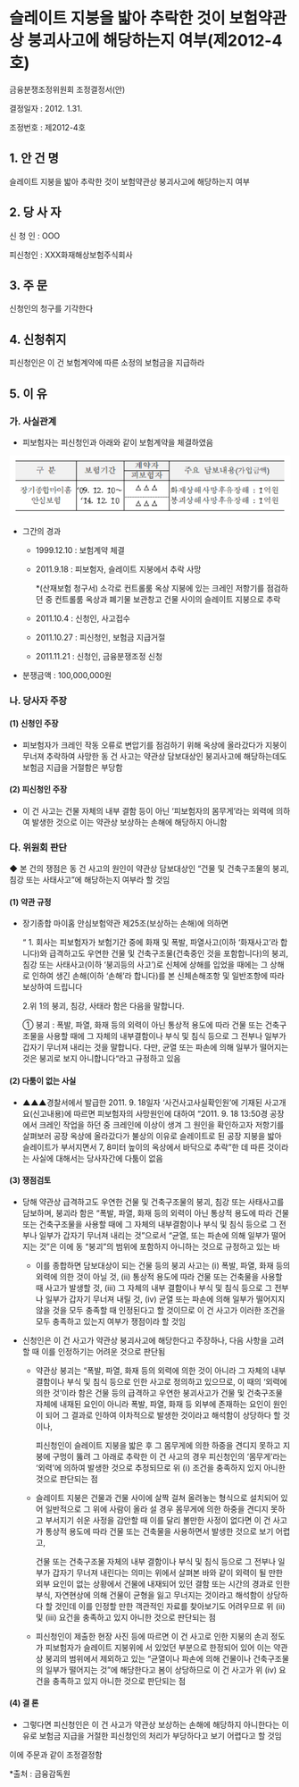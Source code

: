 # 슬레이트 지붕을 밟아 추락한 것이 보험약관상 붕괴사고에 해당하는지 여부(제2012-4호) 

금융분쟁조정위원회 조정결정서(안)

결정일자 : 2012. 1.31.

조정번호 : 제2012-4호

## 1. 안 건 명
슬레이트 지붕을 밟아 추락한 것이 보험약관상 붕괴사고에 해당하는지 여부 

## 2. 당 사 자 

신 청 인  : OOO

피신청인  : XXX화재해상보험주식회사

## 3. 주    문

신청인의 청구를 기각한다

## 4. 신청취지 

피신청인은 이 건 보험계약에 따른 소정의 보험금을 지급하라

##  5. 이   유 

### 가. 사실관계
 
* 피보험자는 피신청인과 아래와 같이 보험계약을 체결하였음

![alt image](https://raw.githubusercontent.com/aijinet/bodoc-claim-contents/master/contents/images/146_1.PNG)

<!--
구 분
보험기간
계약자
주요 담보내용(가입금액)
피보험자
장기종합마이홈
안심보험
‘09. 12. 10∼
‘14. 12. 10
△△△
화재상해사망후유장해 : 1억원
붕괴상해사망후유장해 : 1억원
△△△
-->
  
* 그간의 경과

  * 1999.12.10 : 보험계약 체결
  * 2011.9.18 : 피보험자, 슬레이트 지붕에서 추락 사망
    
    *(산재보험 청구서) 소각로 컨트롤룸 옥상 지붕에 있는 크레인 저항기를 점검하던 중 컨트롤룸 옥상과 폐기물 보관창고 건물 사이의 슬레이트 지붕으로 추락 
  * 2011.10.4 : 신청인, 사고접수
  
  * 2011.10.27 : 피신청인, 보험금 지급거절

  * 2011.11.21 : 신청인, 금융분쟁조정 신청


* 분쟁금액 : 100,000,000원

### 나. 당사자 주장 

#### (1) 신청인 주장 

* 피보험자가 크레인 작동 오류로 변압기를 점검하기 위해 옥상에 올라갔다가 지붕이 무너져 추락하여 사망한 동 건 사고는 약관상 담보대상인 붕괴사고에 해당하는데도 보험금 지급을 거절함은 부당함

#### (2) 피신청인 주장

* 이 건 사고는 건물 자체의 내부 결함 등이 아닌 ‘피보험자의 몸무게’라는 외력에 의하여 발생한 것으로 이는 약관상 보상하는 손해에 해당하지 아니함 

### 다. 위원회 판단

◆ 본 건의 쟁점은 동 건 사고의 원인이 약관상 담보대상인 “건물 및 건축구조물의 붕괴, 침강 또는 사태사고”에 해당하는지 여부라 할 것임

#### (1) 약관 규정

* 장기종합 마이홈 안심보험약관 제25조(보상하는 손해)에 의하면
    
  “ 1. 회사는 피보험자가 보험기간 중에 화재 및 폭발, 파열사고(이하 ‘화재사고’라 합니다)와 급격하고도 우연한 건물 및 건축구조물(건축중인 것을 포함합니다)의 붕괴, 침강 또는 사태사고(이하 ‘붕괴등의 사고’)로 신체에 상해를 입었을 때에는 그 상해로 인하여 생긴 손해(이하 ‘손해’라 합니다)를 본 신체손해조항 및 일반조항에 따라 보상하여 드립니다

  2.위 1의 붕괴, 침강, 사태라 함은 다음을 말합니다.

  ① 붕괴 : 폭발, 파열, 화재 등의 외력이 아닌 통상적 용도에 따라 건물 또는 건축구조물을 사용할 때에 그 자체의 내부결함이나 부식 및 침식 등으로 그 전부나 일부가 갑자기 무너져 내리는 것을 말합니다. 다만, 균열 또는 파손에 의해 일부가 떨어지는 것은 붕괴로 보지 아니합니다“라고 규정하고 있음

#### (2) 다툼이 없는 사실

* ▲▲▲경찰서에서 발급한 2011. 9. 18일자 ‘사건사고사실확인원’에 기재된 사고개요(신고내용)에 따르면 피보험자의 사망원인에 대하여 “2011. 9. 18 13:50경 공장에서 크레인 작업을 하던 중 크레인에 이상이 생겨 그 원인을 확인하고자 저항기를 살펴보러 공장 옥상에 올라갔다가 불상의 이유로 슬레이트로 된 공장 지붕을 밟아 슬레이트가 부서지면서 7, 8미터 높이의 옥상에서 바닥으로 추락”한 데 따른 것이라는 사실에 대해서는 당사자간에 다툼이 없음

#### (3) 쟁점검토  

* 당해 약관상 급격하고도 우연한 건물 및 건축구조물의 붕괴, 침강 또는 사태사고를 담보하며, 붕괴라 함은 “폭발, 파열, 화재 등의 외력이 아닌 통상적 용도에 따라 건물 또는 건축구조물을 사용할 때에 그 자체의 내부결함이나 부식 및 침식 등으로 그 전부나 일부가 갑자기 무너져 내리는 것”으로서 “균열, 또는 파손에 의해 일부가 떨어지는 것”은 이에 동 “붕괴”의 범위에 포함하지 아니하는 것으로 규정하고 있는 바

  * 이를 종합하면 담보대상이 되는 건물 등의 붕괴 사고는 (ⅰ) 폭발, 파열, 화재 등의 외력에 의한 것이 아닐 것, (ⅱ) 통상적 용도에 따라 건물 또는 건축물을 사용할 때 사고가 발생할 것, (ⅲ) 그 자체의 내부 결함이나 부식 및 침식 등으로 그 전부나 일부가 갑자기 무너져 내릴 것, (ⅳ) 균열 또는 파손에 의해 일부가 떨어지지 않을 것을 모두 충족할 때 인정된다고 할 것이므로 이 건 사고가 이러한 조건을 모두 충족하고 있는지 여부가 쟁점이라 할 것임

* 신청인은 이 건 사고가 약관상 붕괴사고에 해당한다고 주장하나, 다음 사항을 고려할 때 이를 인정하기는 어려운 것으로 판단됨

  * 약관상 붕괴는 “폭발, 파열, 화재 등의 외력에 의한 것이 아니라 그 자체의 내부 결함이나 부식 및 침식 등으로 인한 사고로 정의하고 있으므로, 이 때의 ‘외력에 의한 것’이라 함은 건물 등의 급격하고 우연한 붕괴사고가 건물 및 건축구조물 자체에 내재된 요인이 아니라 폭발, 파열, 화재 등 외부에 존재하는 요인이 원인이 되어 그 결과로 인하여 이차적으로 발생한 것이라고 해석함이 상당하다 할 것이나,

     피신청인이 슬레이트 지붕을 밟은 후 그 몸무게에 의한 하중을 견디지 못하고 지붕에 구멍이 뚫려 그 아래로 추락한 이 건 사고의 경우 피신청인의 ‘몸무게’라는 ‘외력’에 의하여 발생한 것으로 추정되므로 위 (ⅰ) 조건을 충족하지 있지 아니한 것으로 판단되는 점

  * 슬레이트 지붕은 건물과 건물 사이에 살짝 걸쳐 올려놓는 형식으로 설치되어 있어 일반적으로 그 위에 사람이 올라 설 경우 몸무게에 의한 하중을 견디지 못하고 부서지기 쉬운 사정을 감안할 때 이를 달리 볼만한 사정이 없다면 이 건 사고가 통상적 용도에 따라 건물 또는 건축물을 사용하면서 발생한 것으로 보기 어렵고, 

    건물 또는 건축구조물 자체의 내부 결함이나 부식 및 침식 등으로 그 전부나 일부가 갑자기 무너져 내린다는 의미는 위에서 살펴본 바와 같이 외력이 될 만한 외부 요인이 없는 상황에서 건물에 내재되어 있던 결함 또는 시간의 경과로 인한 부식, 자연현상에 의해 건물이 균형을 잃고 무너지는 것이라고 해석함이 상당하다 할 것인데 이를 인정할 만한 객관적인 자료를 찾아보기도 어려우므로 위 (ⅱ) 및 (ⅲ) 요건을 충족하고 있지 아니한 것으로 판단되는 점 
   
  * 피신청인이 제출한 현장 사진 등에 따르면 이 건 사고로 인한 지붕의 손괴 정도가 피보험자가 슬레이트 지붕위에 서 있었던 부분으로 한정되어 있어 이는 약관상 붕괴의 범위에서 제외하고 있는 “균열이나 파손에 의해 건물이나 건축구조물의 일부가 떨어지는 것”에 해당한다고 봄이 상당하므로 이 건 사고가 위 (ⅳ) 요건을 충족하고 있지 아니한 것으로 판단되는 점


#### (4) 결 론   

* 그렇다면 피신청인은 이 건 사고가 약관상 보상하는 손해에 해당하지 아니한다는 이유로 보험금 지급을 거절한 피신청인의 처리가 부당하다고 보기 어렵다고 할 것임

이에 주문과 같이 조정결정함 

*출처 : 금융감독원


